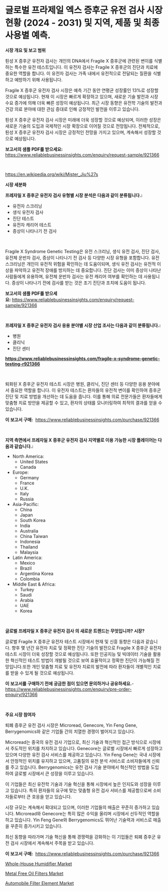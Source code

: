 <p><h1>글로벌 프라제일 엑스 증후군 유전 검사 시장 현황 (2024 - 2031) 및 지역, 제품 및 최종 사용별 예측.</h1></p><p><strong>시장 개요 및 보고 범위</strong></p>
<p><p>퇸성 X 증후군 유전자 검사는 개인의 DNA에서 Fragile X 증후군에 관련된 변이를 식별하는 특수한 유전 테스트입니다. 이 유전자 검사는 Fragile X 증후군의 진단과 치료에 중요한 역할을 합니다. 이 유전자 검사는 가족 내에서 유전적으로 전달되는 질환을 식별하고 예방하기 위해 사용됩니다.</p><p>Fragile X 증후군 유전자 검사 시장은 예측 기간 동안 연평균 성장률인 13%로 성장할 것으로 예상됩니다. 현재 이 시장은 빠르게 확장하고 있으며, 새로운 기술 발전과 시장 수요 증가에 의해 더욱 빠른 성장이 예상됩니다. 최근 시장 동향은 유전학 기술의 발전과 건강 의료 분야에 대한 관심 증대로 인해 긍정적인 발전을 이루고 있습니다.</p><p>퇸성 X 증후군 유전자 검사 시장은 미래에 더욱 성장할 것으로 예상되며, 이러한 성장은 새로운 기술의 도입과 국제적인 시장 확장으로 이어질 것으로 전망됩니다. 전체적으로, 퇸성 X 증후군 유전자 검사 시장은 긍정적인 전망을 가지고 있으며, 계속해서 성장할 것으로 예상됩니다.</p></p>
<p><strong>보고서의 샘플 PDF를 받으세요:</strong> <a href="https://www.reliablebusinessinsights.com/enquiry/request-sample/921366">https://www.reliablebusinessinsights.com/enquiry/request-sample/921366</a></p>
<p>&nbsp;</p>
<p><a href="https://en.wikipedia.org/wiki/Mister_Jiu%27s">https://en.wikipedia.org/wiki/Mister_Jiu%27s</a></p>
<p><strong>시장 세분화</strong></p>
<p><strong>프레자일 X 증후군 유전자 검사 유형별 시장 분석은 다음과 같이 분류됩니다.:</strong></p>
<p><ul><li>유전자 스크리닝</li><li>생식 유전자 검사</li><li>진단 테스트</li><li>유전자 캐리어 테스트</li><li>증상이 나타나기 전 검사</li></ul></p>
<p>&nbsp;</p>
<p><p>Fragile X Syndrome Genetic Testing은 유전 스크리닝, 생식 유전 검사, 진단 검사, 유전체 운반자 검사, 증상이 나타나기 전 검사 등 다양한 시장 유형을 포함합니다. 유전 스크리닝은 개인이 유전적 위험을 확인하는 데 도움이되며, 생식 유전 검사는 유전적 이상을 파악하고 유전적 장애를 방지하는 데 중요합니다. 진단 검사는 이미 증상이 나타난 사람들에게 유용하며, 유전체 운반자 검사는 유전 캐리어 여부를 확인하는 데 사용됩니다. 증상이 나타나기 전에 검사를 받는 것은 조기 진단과 조치에 도움이 됩니다.</p></p>
<p><strong>보고서의 샘플 PDF를 받으세요:</strong>&nbsp;<a href="https://www.reliablebusinessinsights.com/enquiry/request-sample/921366">https://www.reliablebusinessinsights.com/enquiry/request-sample/921366</a></p>
<p>&nbsp;</p>
<p><strong> 프레자일 X 증후군 유전자 검사 응용 분야별 시장 산업 조사는 다음과 같이 분류됩니다.:</strong></p>
<p><ul><li>병원</li><li>클리닉</li><li>진단 센터</li></ul></p>
<p><strong><a href="https://www.reliablebusinessinsights.com/fragile-x-syndrome-genetic-testing-r921366">https://www.reliablebusinessinsights.com/fragile-x-syndrome-genetic-testing-r921366</a></strong></p>
<p>&nbsp;</p>
<p><p>퇴화된 X 증후군 유전자 테스트 시장은 병원, 클리닉, 진단 센터 등 다양한 응용 분야에서 중요한 역할을 합니다. 이 유전자 테스트는 환자들의 유전적 변이를 확인하여 증후군 진단 및 치료 방법을 개선하는 데 도움을 줍니다. 이를 통해 의료 전문가들은 환자들에게 맞춤형 치료 방안을 제공할 수 있고, 환자의 상태를 모니터링하여 최적의 결과를 얻을 수 있습니다.</p></p>
<p><strong>이 보고서 구매:</strong>&nbsp; <a href="https://www.reliablebusinessinsights.com/purchase/921366">https://www.reliablebusinessinsights.com/purchase/921366</a></p>
<p>&nbsp;</p>
<p><strong>지역 측면에서 프레자일 X 증후군 유전자 검사 지역별로 이용 가능한 시장 플레이어는 다음과 같습니다.:</strong></p>
<p><ul>
    <li>
        North America:
        <ul>
            <li>United States</li>
            <li>Canada</li>
        </ul>
    </li>
    <li>
        Europe:
        <ul>
            <li>Germany</li>
            <li>France</li>
            <li>U.K.</li>
            <li>Italy</li>
            <li>Russia</li>
        </ul>
    </li>
    <li>
        Asia-Pacific:
        <ul>
            <li>China</li>
            <li>Japan</li>
            <li>South Korea</li>
            <li>India</li>
            <li>Australia</li>
            <li>China Taiwan</li>
            <li>Indonesia</li>
            <li>Thailand</li>
            <li>Malaysia</li>
        </ul>
    </li>
    <li>
        Latin America:
        <ul>
            <li>Mexico</li>
            <li>Brazil</li>
            <li>Argentina Korea</li>
            <li>Colombia</li>
        </ul>
    </li>
    <li>
        Middle East & Africa:
        <ul>
            <li>Turkey</li>
            <li>Saudi</li>
            <li>Arabia</li>
            <li>UAE</li>
            <li>Korea</li>
        </ul>
    </li>
    </ul></p>
<p>&nbsp;</p>
<p><strong>글로벌 프레자일 X 증후군 유전자 검사 의 새로운 트렌드는 무엇입니까? 시장?</strong></p>
<p><p>글로벌 Fragile X 증후군 유전자 테스트 시장에서 현재 및 신흥 동향은 다음과 같습니다. 향후 몇 년간 유전자 치료 및 정확한 진단 기술의 발전으로 Fragile X 증후군 유전자 테스트 시장이 더욱 성장할 것으로 예상됩니다. 또한 인공지능 및 빅데이터 기술을 활용한 혁신적인 테스트 방법이 개발될 것으로 보여 효율적이고 정확한 진단이 가능해질 전망입니다.또한 개인 맞춤형 치료 및 유전자 치료의 발전에 따라 환자들이 개별적인 치료를 받을 수 있게 될 것으로 예상됩니다.</p></p>
<p><strong>이 보고서를 구매하기 전에 궁금한 점이 있으면 문의하거나 공유하세요.</strong>- <a href="https://www.reliablebusinessinsights.com/enquiry/pre-order-enquiry/921366">https://www.reliablebusinessinsights.com/enquiry/pre-order-enquiry/921366</a></p>
<p>&nbsp;</p>
<p><strong>주요 시장 참여자</strong></p>
<p><p>퇴폐 증후군 유전 검사 시장은 Microread, Genecore, Yin Feng Gene, Berrygenomics와 같은 기업들 간의 치열한 경쟁이 벌어지고 있습니다. </p><p>Microread는 중국의 유전 검사 기업으로, 최신 기술과 혁신적인 접근 방식으로 시장에서 주도적인 위치를 차지하고 있습니다. Genecore는 글로벌 시장에서 빠르게 성장하고 있으며 다양한 유전 검사 서비스를 제공하고 있습니다. Yin Feng Gene는 국내 시장에서 안정적인 위치를 유지하고 있으며, 고품질의 유전 분석 서비스로 소비자들에게 신뢰를 주고 있습니다. Berrygenomics는 유전 검사 기술 분야에서 혁신적인 방법을 도입하여 글로벌 시장에서 큰 성장을 이루고 있습니다.</p><p>이 기업들은 최신 유전학 기술과 기술 혁신을 통해 시장에서 높은 인지도와 성장을 이루고 있습니다. 특히 환자들의 요구에 맞는 맞춤형 유전 검사 서비스를 제공함으로써 소비자들로부터 큰 호응을 얻고 있습니다.</p><p>시장 규모는 계속해서 확대되고 있으며, 이러한 기업들의 매출은 꾸준히 증가하고 있습니다. Microread와 Genecore는 특히 많은 수익을 올리며 시장에서 선두적인 역할을 하고 있습니다. Yin Feng Gene와 Berrygenomics도 뛰어난 기술력과 서비스로 매출을 꾸준히 증가시키고 있습니다.</p><p>최신 동향을 따라가며 기술 혁신을 통해 경쟁력을 강화하는 이 기업들은 퇴폐 증후군 유전 검사 시장에서 계속해서 주목을 받고 있습니다.</p></p>
<p><strong>이 보고서 구매:</strong>&nbsp;&nbsp;<a href="https://www.reliablebusinessinsights.com/purchase/921366">https://www.reliablebusinessinsights.com/purchase/921366</a></p>
<p><p><a href="https://github.com/goldilocks06/Market-Research-Report-List-1/blob/main/whole-house-humidifier-market.md">Whole-House Humidifier Market</a></p><p><a href="https://github.com/JewelMohr52/Market-Research-Report-List-1/blob/main/metal-free-oil-filters-market.md">Metal Free Oil Filters Market</a></p><p><a href="https://github.com/esmeraldaezzy156/Market-Research-Report-List-1/blob/main/automobile-filter-element-market.md">Automobile Filter Element Market</a></p></p>